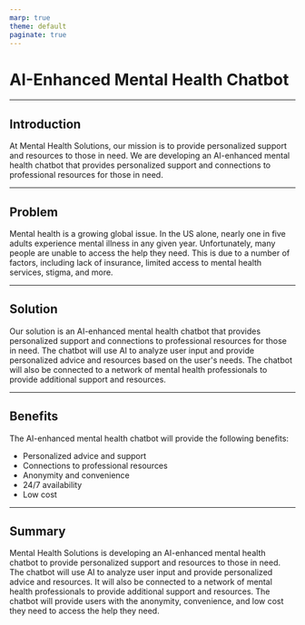 ```yaml
---
marp: true
theme: default
paginate: true
---
```

# AI-Enhanced Mental Health Chatbot 

---
## Introduction 

At Mental Health Solutions, our mission is to provide personalized support and resources to those in need. We are developing an AI-enhanced mental health chatbot that provides personalized support and connections to professional resources for those in need. 

---
## Problem 

Mental health is a growing global issue. In the US alone, nearly one in five adults experience mental illness in any given year. Unfortunately, many people are unable to access the help they need. This is due to a number of factors, including lack of insurance, limited access to mental health services, stigma, and more. 

---
## Solution 

Our solution is an AI-enhanced mental health chatbot that provides personalized support and connections to professional resources for those in need. The chatbot will use AI to analyze user input and provide personalized advice and resources based on the user's needs. The chatbot will also be connected to a network of mental health professionals to provide additional support and resources. 

---
## Benefits 

The AI-enhanced mental health chatbot will provide the following benefits: 

- Personalized advice and support 
- Connections to professional resources 
- Anonymity and convenience 
- 24/7 availability 
- Low cost 

---
## Summary 

Mental Health Solutions is developing an AI-enhanced mental health chatbot to provide personalized support and resources to those in need. The chatbot will use AI to analyze user input and provide personalized advice and resources. It will also be connected to a network of mental health professionals to provide additional support and resources. The chatbot will provide users with the anonymity, convenience, and low cost they need to access the help they need.
  
